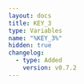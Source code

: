 ```yaml
---
layout: docs
title: KEY_3
type: Variables
name: "%KEY_3%"
hidden: true
changelog:
  - type: Added
    version: v0.7.2
---
```

